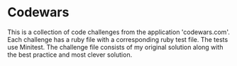 # Codewars

This is a collection of code challenges from the application 'codewars.com'. 
Each challenge has a ruby file with a corresponding ruby test file. 
The tests use Minitest. 
The challenge file consists of my original solution along with the best practice and most clever solution. 
